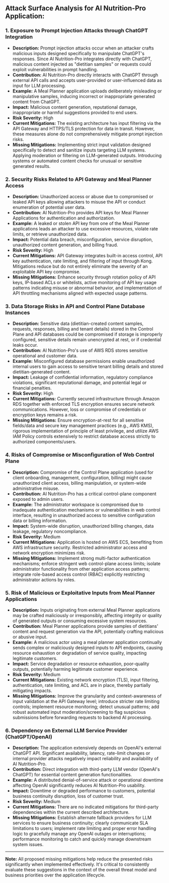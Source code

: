 ## Attack Surface Analysis for AI Nutrition-Pro Application:

### 1. Exposure to Prompt Injection Attacks through ChatGPT Integration
- **Description:** Prompt injection attacks occur when an attacker crafts malicious inputs designed specifically to manipulate ChatGPT's responses. Since AI Nutrition-Pro integrates directly with ChatGPT, malicious content injected as "dietitian samples" or requests could exploit vulnerabilities in prompt handling.
- **Contribution:** AI Nutrition-Pro directly interacts with ChatGPT through external API calls and accepts user-provided or user-influenced data as input for LLM processing.
- **Example:** A Meal Planner application uploads deliberately misleading or manipulative samples, inducing incorrect or inappropriate generated content from ChatGPT.
- **Impact:** Malicious content generation, reputational damage, inappropriate or harmful suggestions provided to end users.
- **Risk Severity:** High
- **Current Mitigations:** The existing architecture has input filtering via the API Gateway and HTTPS/TLS protection for data in transit. However, these measures alone do not comprehensively mitigate prompt injection risks.
- **Missing Mitigations:** Implementing strict input validation designed specifically to detect and sanitize inputs targeting LLM systems. Applying moderation or filtering on LLM-generated outputs. Introducing systems or automated content checks for unusual or sensitive generated results.

### 2. Security Risks Related to API Gateway and Meal Planner Access
- **Description:** Unauthorized access or abuse due to compromised or leaked API keys allowing attackers to misuse the API or conduct enumeration of potential user data.
- **Contribution:** AI Nutrition-Pro provides API keys for Meal Planner Applications for authentication and authorization.
- **Example:** A leaked or stolen API key from one of the Meal Planner applications leads an attacker to use excessive resources, violate rate limits, or retrieve unauthorized data.
- **Impact:** Potential data breach, misconfiguration, service disruption, unauthorized content generation, and billing fraud.
- **Risk Severity:** High
- **Current Mitigations:** API Gateway integrates built-in access control, API key authentication, rate limiting, and filtering of input through Kong. Mitigations reduce but do not entirely eliminate the severity of an exploitable API key compromise.
- **Missing Mitigations:** Enhance security through rotation policy of API keys, IP-based ACLs or whitelists, active monitoring of API key usage patterns indicating misuse or abnormal behavior, and implementation of API throttling mechanisms aligned with expected usage patterns.

### 3. Data Storage Risks in API and Control Plane Database Instances
- **Description:** Sensitive data (dietitian-created content samples, requests, responses, billing and tenant details) stored in the Control Plane and API databases could be compromised if storage is improperly configured, sensitive details remain unencrypted at rest, or if credential leaks occur.
- **Contribution:** AI Nutrition-Pro's use of AWS RDS stores sensitive operational and customer data.
- **Example:** Misconfigured database permissions enable unauthorized internal users to gain access to sensitive tenant billing details and stored dietitian-generated content.
- **Impact:** Leakage of confidential information, regulatory compliance violations, significant reputational damage, and potential legal or financial penalties.
- **Risk Severity:** High
- **Current Mitigations:** Currently secured infrastructure through Amazon RDS together with enforced TLS encryption ensures secure network communications. However, loss or compromise of credentials or encryption keys remains a risk.
- **Missing Mitigations:** Ensure encryption-at-rest for all sensitive fields/data and secure key management practices (e.g., AWS KMS), rigorous implementation of principle of least privilege, and utilize AWS IAM Policy controls extensively to restrict database access strictly to authorized components/users.

### 4. Risks of Compromise or Misconfiguration of Web Control Plane
- **Description:** Compromise of the Control Plane application (used for client onboarding, management, configuration, billing) might cause unauthorized client access, billing manipulation, or system-wide administrative misuse.
- **Contribution:** AI Nutrition-Pro has a critical control-plane component exposed to admin users.
- **Example:** The administrator workspace is compromised due to inadequate authentication mechanisms or vulnerabilities in web control interface, resulting in unauthorized access to sensitive configuration data or billing information.
- **Impact:** System-wide disruption, unauthorized billing changes, data leakage, regulatory noncompliance.
- **Risk Severity:** Medium
- **Current Mitigations:** Application is hosted on AWS ECS, benefiting from AWS infrastructure security. Restricted administrator access and network encryption minimizes risk.
- **Missing Mitigations:** Implement strong multi-factor authentication mechanisms; enforce stringent web control-plane access limits; isolate administrator functionality from other application access patterns; integrate role-based access control (RBAC) explicitly restricting administrator actions by roles.

### 5. Risk of Malicious or Exploitative Inputs from Meal Planner Applications
- **Description:** Inputs originating from external Meal Planner applications may be crafted maliciously or irresponsibly, affecting integrity or quality of generated outputs or consuming excessive system resources.
- **Contribution:** Meal Planner applications provide samples of dietitians' content and request generation via the API, potentially crafting malicious or abusive input.
- **Example:** A malicious actor using a meal planner application continually sends complex or maliciously designed inputs to API endpoints, causing resource exhaustion or degradation of service quality, impacting legitimate customers.
- **Impact:** Service degradation or resource exhaustion, poor-quality outputs, potentially harming legitimate customer experience.
- **Risk Severity:** Medium
- **Current Mitigations:** Existing network encryption (TLS), input filtering, authentication, rate limiting, and ACL are in place, thereby partially mitigating impacts.
- **Missing Mitigations:** Improve the granularity and context-awareness of input validation at the API Gateway level; introduce stricter rate limiting controls; implement resource monitoring; detect unusual patterns; add robust automated input moderation/screening to flag suspicious submissions before forwarding requests to backend AI processing.

### 6. Dependency on External LLM Service Provider (ChatGPT/OpenAI)
- **Description:** The application extensively depends on OpenAI's external ChatGPT API. Significant availability, latency, rate-limit changes or internal provider attacks negatively impact reliability and availability of AI Nutrition-Pro.
- **Contribution:** Direct integration with third-party LLM vendor (OpenAI's ChatGPT) for essential content generation functionalities.
- **Example:** A distributed denial-of-service attack or operational downtime affecting OpenAI significantly reduces AI Nutrition-Pro usability.
- **Impact:** Downtime or degraded performance to customers, potential business continuity disruption, loss of customer trust.
- **Risk Severity:** Medium
- **Current Mitigations:** There are no indicated mitigations for third-party dependencies within the current described architecture.
- **Missing Mitigations:** Establish alternate fallback providers for LLM services to ensure business continuity; clearly communicate SLA limitations to users; implement rate limiting and proper error handling logic to gracefully manage any OpenAI outages or interruptions; performance monitoring to catch and quickly manage downstream system issues.

---

**Note:** All proposed missing mitigations help reduce the presented risks significantly when implemented effectively. It's critical to consistently evaluate these suggestions in the context of the overall threat model and business priorities over the application lifecycle.
